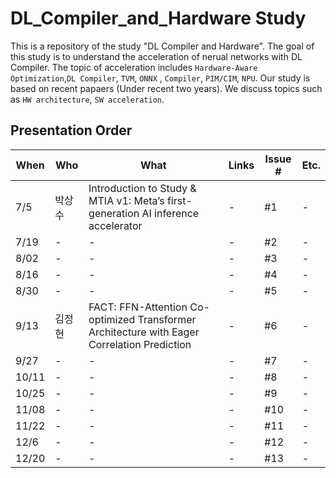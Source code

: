 # DL_Compiler_and_Hardware Study

This is a repository of the study "DL Compiler and Hardware". The goal of this study is to understand the acceleration of nerual networks with DL Compiler. The topic of acceleration includes `Hardware-Aware Optimization`,`DL Compiler`, `TVM`, `ONNX` , `Compiler`, `PIM/CIM`, `NPU`. Our study is based on recent papaers (Under recent two years). We discuss topics such as `HW architecture`, `SW acceleration`.


## Presentation Order
When |  Who  | What | Links | Issue # | Etc.
---- | --------- | ----------------------------------------- | ----------------------- | --------------------- | ----
7/5 | 박상수 | Introduction to Study & MTIA v1: Meta’s first-generation AI inference accelerator | - | #1 | -
7/19 | - | - | - | #2 | -
8/02 | - | - | - | #3 | -
8/16 | - | - | - | #4 | -
8/30 | - | - | - | #5 | -
9/13 | 김정현 | FACT: FFN-Attention Co-optimized Transformer Architecture with Eager Correlation Prediction | - | #6 | -
9/27 | - | - | - | #7 | -
10/11 | - | - | - | #8 | -
10/25 |  - | - | - | #9 | -
11/08 | - | - | - | #10 | -
11/22 | - | - | - | #11 | -
12/6 | - | - | - | #12 | -
12/20 | - | - | - | #13 | -
